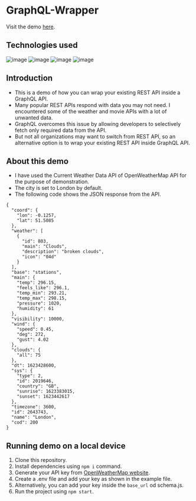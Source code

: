 # GraphQL-Wrapper
Visit the demo [here](https://graphqlwrapper.herokuapp.com/graphql).

## Technologies used
![image](https://img.shields.io/badge/Node.js-43853D?style=for-the-badge&logo=node-dot-js&logoColor=white) ![image](https://img.shields.io/badge/GraphQl-E10098?style=for-the-badge&logo=graphql&logoColor=white) ![image](https://img.shields.io/badge/Express.js-000000?style=for-the-badge&logo=express&logoColor=white) ![image](https://img.shields.io/badge/Heroku-430098?style=for-the-badge&logo=heroku&logoColor=white)

## Introduction
* This is a demo of how you can wrap your existing REST API inside a GraphQL API.
* Many popular REST APIs respond with data you may not need. I encountered some of the weather and movie APIs with a lot of unwanted data. 
* GraphQL overcomes this issue by allowing developers to selectively fetch only required data from the API.
* But not all organizations may want to switch from REST API, so an alternative option is to wrap your existing REST API inside GraphQL API.

## About this demo
* I have used the Current Weather Data API of OpenWeatherMap API for the purpose of demonstration.
* The city is set to London by default.
* The following code shows the JSON response from the API.
```
{
  "coord": {
    "lon": -0.1257,
    "lat": 51.5085
  },
  "weather": [
    {
      "id": 803,
      "main": "Clouds",
      "description": "broken clouds",
      "icon": "04d"
    }
  ],
  "base": "stations",
  "main": {
    "temp": 296.15,
    "feels_like": 296.1,
    "temp_min": 293.21,
    "temp_max": 298.15,
    "pressure": 1020,
    "humidity": 61
  },
  "visibility": 10000,
  "wind": {
    "speed": 0.45,
    "deg": 272,
    "gust": 4.02
  },
  "clouds": {
    "all": 75
  },
  "dt": 1623428600,
  "sys": {
    "type": 2,
    "id": 2019646,
    "country": "GB",
    "sunrise": 1623383015,
    "sunset": 1623442617
  },
  "timezone": 3600,
  "id": 2643743,
  "name": "London",
  "cod": 200
}
```

## Running demo on a local device
1. Clone this repository.
2. Install dependencies using `npm i` command.
3. Generate your API key from [OpenWeatherMap website](https://openweathermap.org/).
4. Create a .env file and add your key as shown in the example file.
5. Alternatively, you can add your key inside the `base_url` od schema.js.
6. Run the project using `npm start`.




